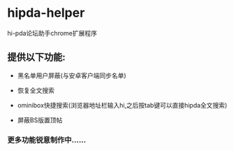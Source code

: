 # hipda-helper 
hi-pda论坛助手chrome扩展程序

## 提供以下功能:
- 黑名单用户屏蔽(与安卓客户端同步名单)

- 恢复全文搜索

- ominibox快捷搜索(浏览器地址栏输入hi,之后按tab键可以直接hipda全文搜索)

- 屏蔽BS版置顶帖

### 更多功能锐意制作中......
